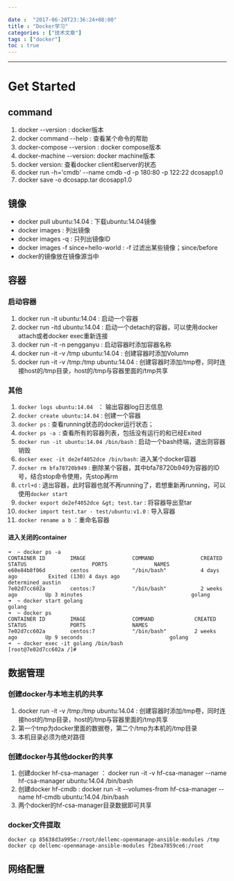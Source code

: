 ```yaml
---

date :  "2017-06-20T23:36:24+08:00" 
title : "Docker学习" 
categories : ["技术文章"] 
tags : ["docker"] 
toc : true
---
```


---

Get Started
===========

command
-------

1.  docker --version : docker版本
2.  docker command --help : 查看某个命令的帮助
3.  docker-compose --version : docker compose版本
4.  docker-machine --version: docker machine版本
5.  docker version: 查看docker client和server的状态
6.  docker run -h='cmdb' --name cmdb -d -p 180:80 -p 122:22 dcosapp1.0
7.  docker save -o dcosapp.tar dcosapp1.0

镜像
----

-   docker pull ubuntu:14.04 : 下载ubuntu:14.04镜像
-   docker images : 列出镜像
-   docker images -q : 只列出镜像ID
-   docker images -f since=hello-world : -f 过滤出某些镜像；since/before
-   docker的镜像放在镜像源当中

容器
----

### 启动容器

1.  docker run -it ubuntu:14.04 : 启动一个容器
2.  docker run -itd ubuntu:14.04 : 启动一个detach的容器，可以使用docker
    attach或者docker exec重新连接
3.  docker run -it -n pengganyu : 启动容器时添加容器名称
4.  docker run -it -v /tmp ubuntu:14.04 : 创建容器时添加Volumn
5.  docker run -it -v /tmp:/tmp ubuntu:14.04 :
    创建容器时添加/tmp卷，同时连接host的/tmp目录，host的/tmp与容器里面的/tmp共享

### 其他

1.  `docker logs ubuntu:14.04 ` ： 输出容器log日志信息
2.  `docker create ubuntu:14.04` : 创建一个容器
3.  `docker ps` : 查看running状态的docker运行状态；
4.  `docker ps -a `: 查看所有的容器列表，包括没有运行的和已经Exited
5.  `docker run -it ubuntu:14.04 /bin/bash` : 启动一个bash终端，退出则容器销毁
6.  `docker exec -it de2ef4052dce /bin/bash`: 进入某个docker容器
7.  `docker rm bfa78720b949` : 删除某个容器，其中bfa78720b949为容器的ID号，结合stop命令使用，先stop再rm
8.  `ctrl+d` :  退出容器，此时容器也就不再running了，若想重新再running，可以使用`docker start`
9.  `docker export de2ef4052dce &gt; test.tar` : 将容器导出至tar
10.  `docker import test.tar - test/ubuntu:v1.0` : 导入容器
11.  `docker rename a b` ：重命名容器

#### 进入关闭的container

```
➜  ~ docker ps -a
CONTAINER ID        IMAGE               COMMAND               CREATED             STATUS                     PORTS               NAMES
e60e84b8f06d        centos              "/bin/bash"           4 days ago          Exited (130) 4 days ago                        determined_austin
7e02d7cc602a        centos:7            "/bin/bash"           2 weeks ago         Up 3 minutes                                   golang
➜  ~ docker start golang 
golang
➜  ~ docker ps 
CONTAINER ID        IMAGE               COMMAND             CREATED             STATUS              PORTS               NAMES
7e02d7cc602a        centos:7            "/bin/bash"         2 weeks ago         Up 9 seconds                            golang
➜  ~ docker exec -it golang /bin/bash
[root@7e02d7cc602a /]# 
```



数据管理
--------

### 创建docker与本地主机的共享

1.  docker run -it -v /tmp:/tmp ubuntu:14.04 :
    创建容器时添加/tmp卷，同时连接host的/tmp目录，host的/tmp与容器里面的/tmp共享
2.  第一个tmp为docker里面的数据卷，第二个/tmp为本机的/tmp目录
3.  本机目录必须为绝对路径

### 创建docker与其他docker的共享

1.  创建docker hf-csa-manager ： docker run -it -v hf-csa-manager --name
    hf-csa-manager ubuntu:14.04 /bin/bash
2.  创建docker hf-cmdb : docker run -it --volumes-from hf-csa-manager
    --name hf-cmdb ubuntu:14.04 /bin/bash
3.  两个docker的hf-csa-manager目录数据即可共享

### docker文件提取

```
docker cp 85638d3a995e:/root/dellemc-openmanage-ansible-modules /tmp  
docker cp dellemc-openmanage-ansible-modules f2bea7859ce6:/root
```



网络配置
--------
